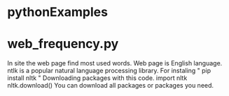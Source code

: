 # pythonExamples
# web_frequency.py

In site the web page find most used words. Web page is English language. ntlk is a popular natural language processing library. For instaling " pip install nltk " Downloading packages with this code.
  import nltk
  nltk.download()
You can download all packages or packages you need.
